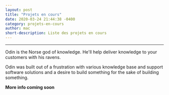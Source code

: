 ```yaml
---
layout: post
title: "Projets en cours"
date: 2020-03-24 21:44:38 -0400
category: projets-en-cours
author: mac
short-description: Liste des projets en cours
---
```


-----

Odin is the Norse god of knowledge. He'll help deliver knowledge to your customers with his ravens.

Odin was built out of a frustration with various knowledge base and support software solutions and a desire to build something for the sake of building something.

**More info coming soon**


